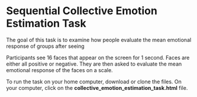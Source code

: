 # Sequential Collective Emotion Estimation Task

The goal of this task is to examine how people evaluate the mean emotional response of groups after seeing

Participants see 16 faces that appear on the screen for 1 second. Faces are either all positive or negative. They are then asked to evaluate the mean emotional response of the faces on a scale.

To run the task on your home computer, download or clone the files.
On your computer, click on the **collective_emotion_estimation_task.html** file.
